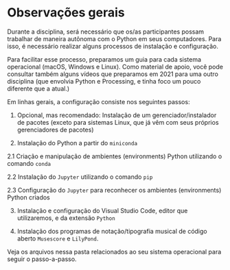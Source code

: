 
# Observações gerais

Durante a disciplina, será necessário que os/as participantes possam trabalhar de maneira autônoma com o Python em seus computadores. Para isso, é necessário realizar alguns processos de instalação e configuração.

Para facilitar esse processo, preparamos um guia para cada sistema operacional (macOS, Windows e Linux). Como material de apoio, você pode consultar também alguns vídeos que preparamos em 2021 para uma outro disciplina (que envolvia Python e Processing, e tinha foco um pouco diferente que a atual.)

Em linhas gerais, a configuração consiste nos seguintes passos:

1. Opcional, mas recomendado: Instalação de um gerenciador/instalador de pacotes (exceto para sistemas Linux, que já vêm com seus próprios gerenciadores de pacotes)

2. Instalação do Python a partir do `miniconda`

  2.1 Criação e manipulação de ambientes (environments) Python utilizando o comando `conda`

  2.2 Instalação do `Jupyter` utilizando o comando `pip`

  2.3 Configuração do `Jupyter` para reconhecer os ambientes (environments) Python criados

3. Instalação e configuração do Visual Studio Code, editor que utilizaremos, e da extensão `Python`

4. Instalação dos programas de notação/tipografia musical de código aberto `Musescore` e `LilyPond`.

Veja os arquivos nessa pasta relacionados ao seu sistema operacional para seguir o passo-a-passo.


